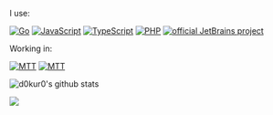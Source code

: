 I use:

[![Go](https://img.shields.io/badge/--00ADD8?logo=go&logoColor=ffffff)](https://golang.org/)
[![JavaScript](https://img.shields.io/badge/--F7DF1E?logo=javascript&logoColor=000)](https://www.javascript.com/)
[![TypeScript](https://img.shields.io/badge/--3178C6?logo=typescript&logoColor=ffffff)](https://www.typescriptlang.org/)
[![PHP](https://img.shields.io/badge/--787CB5?logo=php&logoColor=ffffff)](https://www.php.net/)
[![official JetBrains project](http://jb.gg/badges/official.svg)](https://confluence.jetbrains.com/display/ALL/JetBrains+on+GitHub)

Working in:

[![MTT](https://www.mtt.ru/static/dist_vue/img/logo.8897a066.svg)](https://mtt.ru)
[![MTT](https://www.mtt.ru/static/dist_vue/img/logo.8897a066.svg)](https://mtt.ru)



![d0kur0's github stats](https://github-readme-stats.vercel.app/api?username=d0kur0&show_icons=true&theme=radical&count_private=true)


![](https://komarev.com/ghpvc/?username=d0kur0&label=?-23qfAF12)

